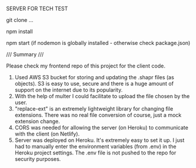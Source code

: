 SERVER FOR TECH TEST

git clone ...

npm install

npm start (if nodemon is globally installed - otherwise check package.json)

/// Summary ///

Please check my frontend repo of this project for the client code.

1. Used AWS S3 bucket for storing and updating the .shapr files (as objects). S3 is easy to use, secure and there is a huge amount of support on the internet due to its popularity.
2. With the help of multer I could facilitate to upload the file chosen by the user.
3. "replace-ext" is an extremely lightweight library for changing file extensions. There was no real file conversion of course, just a mock extension change.
4. CORS was needed for allowing the server (on Heroku) to communicate with the client (on Netlify).
5. Server was deployed on Heroku. It's extremely easy to set it up. I just had to manually enter the environment variables (from .env) in the Heroku project settings. The .env file is not pushed to the repo for security purposes.
